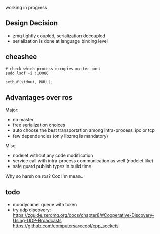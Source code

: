 working in progress


## Design Decision
- zmq tightly coupled, serialization decoupled
- serialization is done at language binding level

## cheashee
```shell
# check which process occupies master port
sudo lsof -i :10086
```
```c++
setbuf(stdout, NULL);
```

## Advantages over ros
Major:
- no master
- free serialization choices
- auto choose the best transportation among intra-process, ipc or tcp
- few dependencies (only libzmq is mandatory)

Misc:
- nodelet without any code modification
- service call with intra-process communication as well (nodelet like)
- safe guard publish types in build time

Why so harsh on ros? Coz I'm mean...

## todo
- moodycamel queue with token
- try udp discovery:
  https://zguide.zeromq.org/docs/chapter8/#Cooperative-Discovery-Using-UDP-Broadcasts
  https://github.com/computersarecool/cpp_sockets